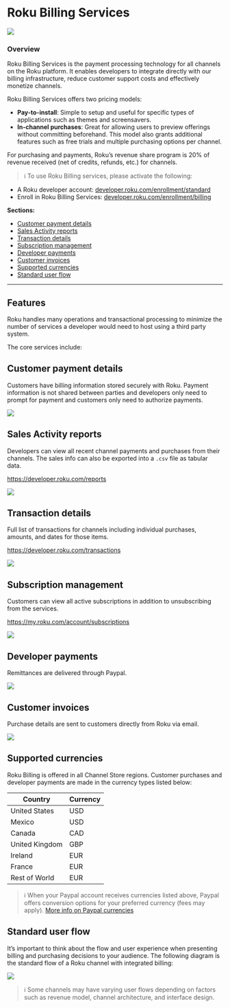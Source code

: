 # Roku Billing Services

![](https://roku-developer-home-ghost-staging.s3.amazonaws.com/2016/Jun/Y292ZXItMTQ2NDgzMjQyMTgzNw==.png)

### Overview

Roku Billing Services is the payment processing technology for all channels on the Roku platform. It enables developers to integrate directly with our billing infrastructure, reduce customer support costs and effectively monetize channels.

Roku Billing Services offers two pricing models:
* **Pay-to-install**: Simple to setup and useful for specific types of applications such as themes and screensavers.
* **In-channel purchases**: Great for allowing users to preview offerings without committing beforehand. This model also grants additional features such as free trials and multiple purchasing options per channel.

For purchasing and payments, Roku’s revenue share program is 20% of revenue received (net of credits, refunds, etc.) for channels.

> :information_source: To use Roku Billing services, please activate the following:
* A Roku developer account: [developer.roku.com/enrollment/standard](http://developer.roku.com/enrollment/standard)
* Enroll in Roku Billing Services: [developer.roku.com/enrollment/billing](https://developer.roku.com/enrollment/billing)

**Sections:**
* [Customer payment details](#customer-payment-details)
* [Sales Activity reports](#sales-activity-reports)
* [Transaction details](#transaction-details)
* [Subscription management](#subscription-management)
* [Developer payments](#developer-payments)
* [Customer invoices](#customer-invoices)
* [Supported currencies](#supported-currencies)
* [Standard user flow](#standard-user-flow)

---

## Features
Roku handles many operations and transactional processing to minimize the number of services a developer would need to host using a third party system.

The core services include:

## Customer payment details
Customers have billing information stored securely with Roku. Payment information is not shared between parties and developers only need to prompt for payment and customers only need to authorize payments.

![](../../images/billing-payment-info.png)

## Sales Activity reports
Developers can view all recent channel payments and purchases from their channels. The sales info can also be exported into a `.csv` file as tabular data.

https://developer.roku.com/reports

![](../../images/billing-sales-activity.png)

## Transaction details

Full list of transactions for channels including individual purchases, amounts, and dates for those items.

https://developer.roku.com/transactions

![](../../images/billing-transaction-details.png)

## Subscription management

Customers can view all active subscriptions in addition to unsubscribing from the services.

https://my.roku.com/account/subscriptions

![](../../images/billing-sub-management.png)

## Developer payments
Remittances are delivered through Paypal.

![](../../images/billing-remittances.png)

## Customer invoices

Purchase details are sent to customers directly from Roku via email.

![](../../images/billing-invoices.png)

## Supported currencies

Roku Billing is offered in all Channel Store regions. Customer purchases and developer payments are made in the currency types listed below:

| Country       | Currency |
| ------------- | -------- |
| United States | USD
| Mexico        | USD
| Canada        | CAD
| United Kingdom| GBP
| Ireland       | EUR
| France        | EUR
| Rest of World | EUR

> :information_source: When your Paypal account receives currencies listed above, Paypal offers conversion options for your preferred currency (fees may apply). [More info on Paypal currencies](https://www.paypal.com/us/cgi-bin/webscr?cmd=p/sell/mc/mc_receive-outside)

## Standard user flow
It’s important to think about the flow and user experience when presenting billing and purchasing decisions to your audience. The following diagram is the standard flow of a Roku channel with integrated billing:

![](../../images/billing-user-flow.png)

> :information_source: Some channels may have varying user flows depending on factors such as revenue model, channel architecture, and interface design.
